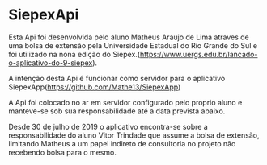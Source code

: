 # SiepexApi

  Esta Api foi desenvolvida pelo aluno Matheus Araujo de Lima atraves de uma bolsa de extensão
pela Universidade Estadual do Rio Grande do Sul e foi utilizado na nona edição do Siepex.(https://www.uergs.edu.br/lancado-o-aplicativo-do-9-siepex).

  A intenção desta Api é funcionar como servidor para o aplicativo SiepexApp(https://github.com/Mathe13/SiepexApp)
  
  A Api foi colocado no ar em servidor configurado pelo proprio aluno e manteve-se sob sua responsabilidade até a data prevista abaixo.
  
  Desde 30 de julho de 2019 o aplicativo encontra-se sobre a responsabilidade do aluno Vitor Trindade que assume a bolsa de extensão, limitando Matheus a um papel indireto de consultoria no projeto não recebendo bolsa para o mesmo.

